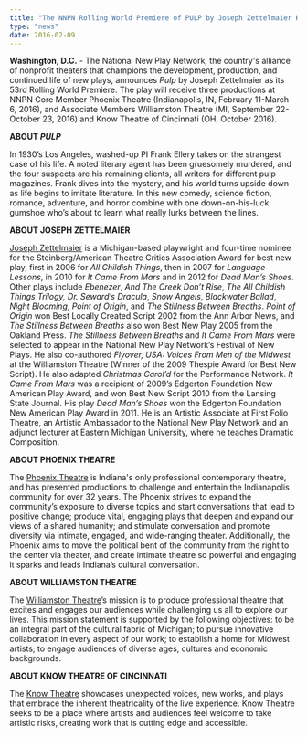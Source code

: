```yaml
---
title: "The NNPN Rolling World Premiere of PULP by Joseph Zettelmaier Kicks Off at Phoenix Theatre"
type: "news"
date: 2016-02-09
---
```


<span class="lead-in">**Washington, D.C.** - The National New Play Network, the country's alliance of nonprofit theaters that champions the development, production, and continued life of new plays, announces *Pulp* by Joseph Zettelmaier as its 53rd Rolling World Premiere. The play will receive three productions at NNPN Core Member Phoenix Theatre (Indianapolis, IN, February 11-March 6, 2016), and Associate Members Williamston Theatre (MI, September 22-October 23, 2016) and Know Theatre of Cincinnati (OH, October 2016).</span>

**ABOUT *PULP***

In 1930’s Los Angeles, washed-up PI Frank Ellery takes on the strangest case of his life. A noted literary agent has been gruesomely murdered, and the four suspects are his remaining clients, all writers for different pulp magazines. Frank dives into the mystery, and his world turns upside down as life begins to imitate literature. In this new comedy, science fiction, romance, adventure, and horror combine with one down-on-his-luck gumshoe who’s about to learn what really lurks between the lines.

**ABOUT JOSEPH ZETTELMAIER**

<a href="http://jzettelmaier.com" target="_blank" rel="nofollow">Joseph Zettelmaier</a> is a Michigan-based playwright and four-time nominee for the Steinberg/American Theatre Critics Association Award for best new play, first in 2006 for *All Childish Things*, then in 2007 for *Language Lessons*, in 2010 for *It Came From Mars* and in 2012 for *Dead Man’s Shoes*. Other plays include *Ebenezer*, *And The Creek Don’t Rise*, *The All Childish Things Trilogy, Dr. Seward’s Dracula*, *Snow Angels*, *Blackwater Ballad*, *Night Blooming*, *Point of Origin*, and *The Stillness Between Breaths*. *Point of Origin* won Best Locally Created Script 2002 from the Ann Arbor News, and *The Stillness Between Breaths* also won Best New Play 2005 from the Oakland Press. *The Stillness Between Breaths* and *It Came From Mars* were selected to appear in the National New Play Network’s Festival of New Plays. He also co-authored *Flyover, USA: Voices From Men of the Midwest* at the Williamston Theatre (Winner of the 2009 Thespie Award for Best New Script). He also adapted *Christmas Carol’d* for the Performance Network. *It Came From Mars* was a recipient of 2009’s Edgerton Foundation New American Play Award, and won Best New Script 2010 from the Lansing State Journal. His play *Dead Man’s Shoes* won the Edgerton Foundation New American Play Award in 2011. He is an Artistic Associate at First Folio Theatre, an Artistic Ambassador to the National New Play Network and an adjunct lecturer at Eastern Michigan University, where he teaches Dramatic Composition. 

**ABOUT PHOENIX THEATRE**

The <a href="http://phoenixtheatre.org" target="_blank" rel="nofollow">Phoenix Theatre</a> is Indiana's only professional contemporary theatre, and has presented productions to challenge and entertain the Indianapolis community for over 32 years. The Phoenix strives to expand the community’s exposure to diverse topics and start conversations that lead to positive change; produce vital, engaging plays that deepen and expand our views of a shared humanity; and stimulate conversation and promote diversity via intimate, engaged, and wide-ranging theater. Additionally, the Phoenix aims to move the political bent of the community from the right to the center via theater, and create intimate theatre so powerful and engaging it sparks and leads Indiana’s cultural conversation. 

**ABOUT WILLIAMSTON THEATRE**

The <a href="http://williamstontheatre.com" target="_blank" rel="nofollow">Williamston Theatre</a>’s mission is to produce professional theatre that excites and engages our audiences while challenging us all to explore our lives. This mission statement is supported by the following objectives: to be an integral part of the cultural fabric of Michigan; to pursue innovative collaboration in every aspect of our work; to establish a home for Midwest artists; to engage audiences of diverse ages, cultures and economic backgrounds. 

**ABOUT KNOW THEATRE OF CINCINNATI**

The <a href="http://knowtheatre.com" target="_blank" rel="nofollow">Know Theatre</a> showcases unexpected voices, new works, and plays that embrace the inherent theatricality of the live experience. Know Theatre seeks to be a place where artists and audiences feel welcome to take artistic risks, creating work that is cutting edge and accessible. 


